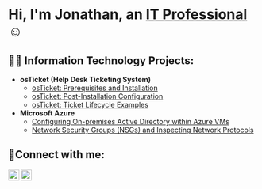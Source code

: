 <h1>Hi, I'm Jonathan, an <a href="[https://linkedin.com/in/Josh](https://www.linkedin.com/in/jonathan-mail-8858a2172/)">IT Professional</a>☺</h1>

<h2>👨‍💻 Information Technology Projects:</h2>

- <b>osTicket (Help Desk Ticketing System)</b>
  - [osTicket: Prerequisites and Installation](https://github.com/jonmail95/osticket-prereqs)
  - [osTicket: Post-Installation Configuration](https://github.com/jonmail95/post-install-config)
  - [osTicket: Ticket Lifecycle Examples](https://github.com/jonmail95/ticket-lifecycle)
- <b>Microsoft Azure</b>
  - [Configuring On-premises Active Directory within Azure VMs](https://github.com/jonmail95/configure-ad)
  - [Network Security Groups (NSGs) and Inspecting Network Protocols](https://github.com/jonmail95/azure-network-protocols)

<h2>🤳Connect with me:</h2>

[<img align="left" alt="Jonathan | LinkedIn" width="22px" src="https://cdn.jsdelivr.net/npm/simple-icons@v3/icons/linkedin.svg" />][linkedin]
[<img align="left" alt="Jonathan | Instagram" width="22px" src="https://cdn.jsdelivr.net/npm/simple-icons@v3/icons/instagram.svg" />][instagram]

[instagram]: https://www.instagram.com/Josh
[linkedin]: [https://linkedin.com/in/Josh](https://www.linkedin.com/in/jonathan-mail-8858a2172/)

